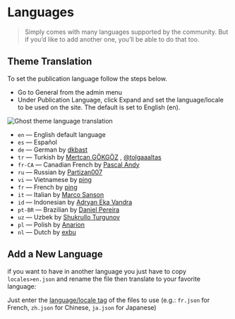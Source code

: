 # Languages

> Simply comes with many languages supported by the community. But if you’d like to add another one, you’ll be able to do that too.

## Theme Translation

To set the publication language follow the steps below.

- Go to General from the admin menu
- Under Publication Language, click Expand and set the language/locale to be used on the site. The default is set to English (en).

![Ghost theme language translation](https://user-images.githubusercontent.com/10253167/104945029-12c01500-5986-11eb-8c50-8902d11a7c2b.jpg)

- `en` — English default language
- `es` — Español
- `de` — German by [dkbast](https://github.com/dkbast)
- `tr` — Turkish by [Mertcan GÖKGÖZ](https://github.com/MertcanGokgoz) , [@tolgaaaltas](https://github.com/tolgaaaltas)
- `fr-CA` — Canadian French by [Pascal Andy](https://github.com/pascalandy)
- `ru` — Russian by [Partizan007](https://github.com/partizan007)
- `vi` — Vietnamese by [ping](https://github.com/everping)
- `fr` — French by [ping](https://github.com/StanGirard)
- `it` — Italian by [Marco Sanson](https://github.com/marcosanson)
- `id` — Indonesian by [Adryan Eka Vandra](https://github.com/adryanev)
- `pt-BR` — Brazilian by [Daniel Pereira](https://github.com/danieldeev)
- `uz` — Uzbek by [Shukrullo Turgunov](https://github.com/vodiylik)
- `pl` — Polish by [Anarion](https://github.com/anarion80)
- `nl` — Dutch by [exbu](https://github.com/exbu)

## Add a New Language

if you want to have in another language you just have to copy `locales>en.json` and rename the file then translate to your favorite language:

Just enter the [language/locale tag](https://www.w3schools.com/tags/ref_language_codes.asp) of the files to use (e.g.: `fr.json` for French, `zh.json` for Chinese, `ja.json` for Japanese)
